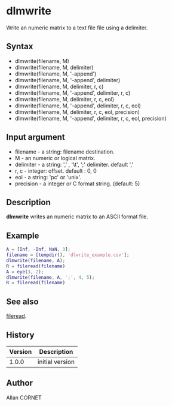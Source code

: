 # dlmwrite

Write an numeric matrix to a text file file using a delimiter.

## Syntax

- dlmwrite(filename, M)
- dlmwrite(filename, M, delimiter)
- dlmwrite(filename, M, '-append')
- dlmwrite(filename, M, '-append', delimiter)
- dlmwrite(filename, M, delimiter, r, c)
- dlmwrite(filename, M, '-append', delimiter, r, c)
- dlmwrite(filename, M, delimiter, r, c, eol)
- dlmwrite(filename, M, '-append', delimiter, r, c, eol)
- dlmwrite(filename, M, delimiter, r, c, eol, precision)
- dlmwrite(filename, M, '-append', delimiter, r, c, eol, precision)

## Input argument

- filename - a string: filename destination.
- M - an numeric or logical matrix.
- delimiter - a string: ',' , '\t', ';' delimiter. default ','
- r, c - integer: offset. default : 0, 0
- eol - a string: 'pc' or 'unix'.
- precision - a integer or C format string. (default: 5)

## Description

  <p><b>dlmwrite</b> writes an numeric matrix to an ASCII format file.</p>

## Example

```matlab
A = [Inf, -Inf, NaN, 3];
filename = [tempdir(), 'dlwrite_example.csv'];
dlmwrite(filename, A);
R = fileread(filename)
A = eye(3, 2);
dlmwrite(filename, A, ';', 4, 5);
R = fileread(filename)
```

## See also

[fileread](fileread.md).

## History

| Version | Description     |
| ------- | --------------- |
| 1.0.0   | initial version |

## Author

Allan CORNET
